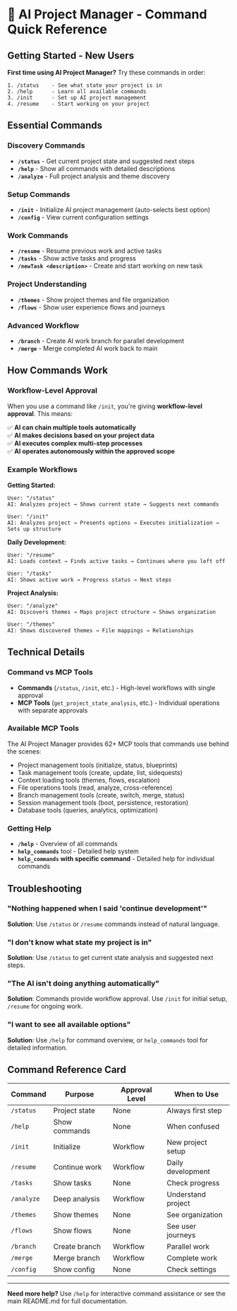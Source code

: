 # 🎯 AI Project Manager - Command Quick Reference

## Getting Started - New Users

**First time using AI Project Manager?** Try these commands in order:

```
1. /status    - See what state your project is in
2. /help      - Learn all available commands  
3. /init      - Set up AI project management
4. /resume    - Start working on your project
```

## Essential Commands

### Discovery Commands
- **`/status`** - Get current project state and suggested next steps
- **`/help`** - Show all commands with detailed descriptions
- **`/analyze`** - Full project analysis and theme discovery

### Setup Commands  
- **`/init`** - Initialize AI project management (auto-selects best option)
- **`/config`** - View current configuration settings

### Work Commands
- **`/resume`** - Resume previous work and active tasks
- **`/tasks`** - Show active tasks and progress
- **`/newTask <description>`** - Create and start working on new task

### Project Understanding
- **`/themes`** - Show project themes and file organization
- **`/flows`** - Show user experience flows and journeys

### Advanced Workflow
- **`/branch`** - Create AI work branch for parallel development
- **`/merge`** - Merge completed AI work back to main

## How Commands Work

### Workflow-Level Approval
When you use a command like `/init`, you're giving **workflow-level approval**. This means:

✅ **AI can chain multiple tools automatically**  
✅ **AI makes decisions based on your project data**  
✅ **AI executes complex multi-step processes**  
✅ **AI operates autonomously within the approved scope**

### Example Workflows

**Getting Started:**
```
User: "/status"
AI: Analyzes project → Shows current state → Suggests next commands

User: "/init"  
AI: Analyzes project → Presents options → Executes initialization → Sets up structure
```

**Daily Development:**
```
User: "/resume"
AI: Loads context → Finds active tasks → Continues where you left off

User: "/tasks"
AI: Shows active work → Progress status → Next steps
```

**Project Analysis:**
```
User: "/analyze"
AI: Discovers themes → Maps project structure → Shows organization

User: "/themes"
AI: Shows discovered themes → File mappings → Relationships
```

## Technical Details

### Command vs MCP Tools
- **Commands** (`/status`, `/init`, etc.) - High-level workflows with single approval
- **MCP Tools** (`get_project_state_analysis`, etc.) - Individual operations with separate approvals

### Available MCP Tools
The AI Project Manager provides 62+ MCP tools that commands use behind the scenes:
- Project management tools (initialize, status, blueprints)
- Task management tools (create, update, list, sidequests)  
- Context loading tools (themes, flows, escalation)
- File operations tools (read, analyze, cross-reference)
- Branch management tools (create, switch, merge, status)
- Session management tools (boot, persistence, restoration)
- Database tools (queries, analytics, optimization)

### Getting Help
- **`/help`** - Overview of all commands
- **`help_commands`** tool - Detailed help system
- **`help_commands` with specific command** - Detailed help for individual commands

## Troubleshooting

### "Nothing happened when I said 'continue development'"
**Solution**: Use `/status` or `/resume` commands instead of natural language.

### "I don't know what state my project is in"
**Solution**: Use `/status` to get current state analysis and suggested next steps.

### "The AI isn't doing anything automatically"
**Solution**: Commands provide workflow approval. Use `/init` for initial setup, `/resume` for ongoing work.

### "I want to see all available options"
**Solution**: Use `/help` for command overview, or `help_commands` tool for detailed information.

## Command Reference Card

| Command | Purpose | Approval Level | When to Use |
|---------|---------|----------------|-------------|
| `/status` | Project state | None | Always first step |
| `/help` | Show commands | None | When confused |
| `/init` | Initialize | Workflow | New project setup |
| `/resume` | Continue work | Workflow | Daily development |
| `/tasks` | Show tasks | None | Check progress |
| `/analyze` | Deep analysis | Workflow | Understand project |
| `/themes` | Show themes | None | See organization |
| `/flows` | Show flows | None | See user journeys |
| `/branch` | Create branch | Workflow | Parallel work |
| `/merge` | Merge branch | Workflow | Complete work |
| `/config` | Show config | None | Check settings |

---

**Need more help?** Use `/help` for interactive command assistance or see the main README.md for full documentation.